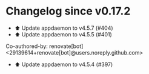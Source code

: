 # Changelog since v0.17.2
- ⬆️ Update appdaemon to v4.5.7 (#404) 
- ⬆️ Update appdaemon to v4.5.5 (#401)

Co-authored-by: renovate[bot] <29139614+renovate[bot]@users.noreply.github.com> 
- ⬆️ Update appdaemon to v4.5.4 (#397) 
